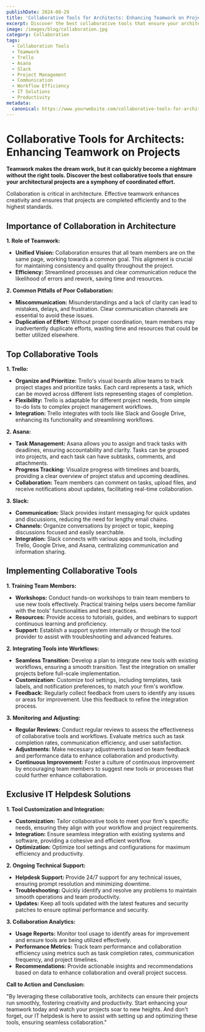 ```yaml
---
publishDate: 2024-08-29
title: 'Collaborative Tools for Architects: Enhancing Teamwork on Projects'
excerpt: Discover the best collaborative tools that ensure your architectural projects are a symphony of coordinated effort, enhancing creativity and efficiency.
image: /images/blog/collaboration.jpg
category: Collaboration
tags:
  - Collaboration Tools
  - Teamwork
  - Trello
  - Asana
  - Slack
  - Project Management
  - Communication
  - Workflow Efficiency
  - IT Solutions
  - Productivity
metadata:
  canonical: https://www.yourwebsite.com/collaborative-tools-for-architects-enhancing-teamwork-on-projects
---
```


# Collaborative Tools for Architects: Enhancing Teamwork on Projects

**Teamwork makes the dream work, but it can quickly become a nightmare without the right tools. Discover the best collaborative tools that ensure your architectural projects are a symphony of coordinated effort.**

Collaboration is critical in architecture. Effective teamwork enhances creativity and ensures that projects are completed efficiently and to the highest standards.

## Importance of Collaboration in Architecture

**1. Role of Teamwork:**

- **Unified Vision:** Collaboration ensures that all team members are on the same page, working towards a common goal. This alignment is crucial for maintaining consistency and quality throughout the project.
- **Efficiency:** Streamlined processes and clear communication reduce the likelihood of errors and rework, saving time and resources.

**2. Common Pitfalls of Poor Collaboration:**

- **Miscommunication:** Misunderstandings and a lack of clarity can lead to mistakes, delays, and frustration. Clear communication channels are essential to avoid these issues.
- **Duplication of Effort:** Without proper coordination, team members may inadvertently duplicate efforts, wasting time and resources that could be better utilized elsewhere.

## Top Collaborative Tools

**1. Trello:**

- **Organize and Prioritize:** Trello's visual boards allow teams to track project stages and prioritize tasks. Each card represents a task, which can be moved across different lists representing stages of completion.
- **Flexibility:** Trello is adaptable for different project needs, from simple to-do lists to complex project management workflows.
- **Integration:** Trello integrates with tools like Slack and Google Drive, enhancing its functionality and streamlining workflows.

**2. Asana:**

- **Task Management:** Asana allows you to assign and track tasks with deadlines, ensuring accountability and clarity. Tasks can be grouped into projects, and each task can have subtasks, comments, and attachments.
- **Progress Tracking:** Visualize progress with timelines and boards, providing a clear overview of project status and upcoming deadlines.
- **Collaboration:** Team members can comment on tasks, upload files, and receive notifications about updates, facilitating real-time collaboration.

**3. Slack:**

- **Communication:** Slack provides instant messaging for quick updates and discussions, reducing the need for lengthy email chains.
- **Channels:** Organize conversations by project or topic, keeping discussions focused and easily searchable.
- **Integration:** Slack connects with various apps and tools, including Trello, Google Drive, and Asana, centralizing communication and information sharing.

## Implementing Collaborative Tools

**1. Training Team Members:**

- **Workshops:** Conduct hands-on workshops to train team members to use new tools effectively. Practical training helps users become familiar with the tools' functionalities and best practices.
- **Resources:** Provide access to tutorials, guides, and webinars to support continuous learning and proficiency.
- **Support:** Establish a support system internally or through the tool provider to assist with troubleshooting and advanced features.

**2. Integrating Tools into Workflows:**

- **Seamless Transition:** Develop a plan to integrate new tools with existing workflows, ensuring a smooth transition. Test the integration on smaller projects before full-scale implementation.
- **Customization:** Customize tool settings, including templates, task labels, and notification preferences, to match your firm's workflow.
- **Feedback:** Regularly collect feedback from users to identify any issues or areas for improvement. Use this feedback to refine the integration process.

**3. Monitoring and Adjusting:**

- **Regular Reviews:** Conduct regular reviews to assess the effectiveness of collaborative tools and workflows. Evaluate metrics such as task completion rates, communication efficiency, and user satisfaction.
- **Adjustments:** Make necessary adjustments based on team feedback and performance data to enhance collaboration and productivity.
- **Continuous Improvement:** Foster a culture of continuous improvement by encouraging team members to suggest new tools or processes that could further enhance collaboration.

## Exclusive IT Helpdesk Solutions

**1. Tool Customization and Integration:**

- **Customization:** Tailor collaborative tools to meet your firm's specific needs, ensuring they align with your workflow and project requirements.
- **Integration:** Ensure seamless integration with existing systems and software, providing a cohesive and efficient workflow.
- **Optimization:** Optimize tool settings and configurations for maximum efficiency and productivity.

**2. Ongoing Technical Support:**

- **Helpdesk Support:** Provide 24/7 support for any technical issues, ensuring prompt resolution and minimizing downtime.
- **Troubleshooting:** Quickly identify and resolve any problems to maintain smooth operations and team productivity.
- **Updates:** Keep all tools updated with the latest features and security patches to ensure optimal performance and security.

**3. Collaboration Analytics:**

- **Usage Reports:** Monitor tool usage to identify areas for improvement and ensure tools are being utilized effectively.
- **Performance Metrics:** Track team performance and collaboration efficiency using metrics such as task completion rates, communication frequency, and project timelines.
- **Recommendations:** Provide actionable insights and recommendations based on data to enhance collaboration and overall project success.

**Call to Action and Conclusion:**

"By leveraging these collaborative tools, architects can ensure their projects run smoothly, fostering creativity and productivity. Start enhancing your teamwork today and watch your projects soar to new heights. And don't forget, our IT helpdesk is here to assist with setting up and optimizing these tools, ensuring seamless collaboration."
